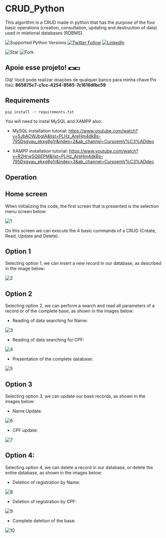 # CRUD_Python
This algorithm is a CRUD made in python that has the purpose of the four basic operations (creation, consultation, updating and destruction of data) used in relational databases (RDBMS).

![Supported Python Versions](https://img.shields.io/pypi/pyversions/rich/10.11.0) [![Twitter Follow](https://img.shields.io/twitter/follow/vmeazevedo.svg?style=social)](https://twitter.com/vmeazevedo) [![LinkedIn](https://img.shields.io/badge/LinkedIn-Vinícius_Azevedo%20-blue)](https://www.linkedin.com/in/vin%C3%ADcius-azevedo-45180ab2/)

![Star](https://img.shields.io/github/stars/vmeazevedo/CRUD_Python?style=social)
![Fork](https://img.shields.io/github/forks/vmeazevedo/CRUD_Python?label=Fork&style=social)


## Apoie esse projeto! 💵💵
Olá!
Você pode realizar doações de qualquer banco para minha chave Pix Itaú: **865875c7-c1cc-4254-8585-7c1616dfbc59**


## Requirements

```sh
pip install -r requirements.txt
```

You will need to instal MySQL and XAMPP also:
- MySQL installation tutorial:
https://www.youtube.com/watch?v=5JbAOWJbgIA&list=PLHz_AreHm4dkBs-795Dsgvau_ekxg8g1r&index=2&ab_channel=CursoemV%C3%ADdeo

- XAMPP installation tutorial:
https://www.youtube.com/watch?v=R2HrwSQ6EPM&list=PLHz_AreHm4dkBs-795Dsgvau_ekxg8g1r&index=3&ab_channel=CursoemV%C3%ADdeo

## Operation
## Home screen
When initializing the code, the first screen that is presented is the selection menu screen below:

![1](https://user-images.githubusercontent.com/40063504/105108953-34aabc00-5a9a-11eb-9eb9-db14d4d189c2.PNG)

On this screen we can execute the 4 basic commands of a CRUD (Create, Read, Update and Delete).

## Option 1
Selecting option 1, we can insert a new record in our database, as described in the image below:

![2](https://user-images.githubusercontent.com/40063504/105109080-88b5a080-5a9a-11eb-8723-7cd634201ae9.PNG)

## Option 2
Selecting option 2, we can perform a search and read all parameters of a record or of the complete base, as shown in the images below:

- Reading of data searching for Name:

![3](https://user-images.githubusercontent.com/40063504/105109148-af73d700-5a9a-11eb-84e9-fae151b5e2e4.PNG)

- Reading of data searching for CPF:

![4](https://user-images.githubusercontent.com/40063504/105109232-eba73780-5a9a-11eb-93e5-d1d6537d5aab.PNG)

- Presentation of the complete database:

![5](https://user-images.githubusercontent.com/40063504/105109368-2d37e280-5a9b-11eb-8bef-7dba7b90da8c.PNG)

## Option 3
Selecting option 3, we can update our base records, as shown in the images below:

- Name Update:

![6](https://user-images.githubusercontent.com/40063504/105109457-52c4ec00-5a9b-11eb-82ab-88d9acbb53c1.PNG)

- CPF update:

![7](https://user-images.githubusercontent.com/40063504/105109484-62443500-5a9b-11eb-9f04-5878d37413d2.PNG)

## Option 4:
Selecting option 4, we can delete a record in our database, or delete the entire database, as shown in the images below:

- Deletion of registration by Name:

![8](https://user-images.githubusercontent.com/40063504/105109575-8f90e300-5a9b-11eb-923c-3797cc0d6e83.PNG)

- Deletion of registration by CPF:

![9](https://user-images.githubusercontent.com/40063504/105109597-9881b480-5a9b-11eb-8c65-4f1293fe449a.PNG)

- Complete deletion of the base:

![10](https://user-images.githubusercontent.com/40063504/105109612-a2a3b300-5a9b-11eb-8680-3f5d867bfb0c.PNG)
